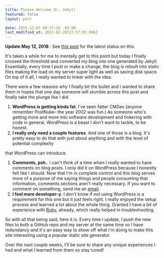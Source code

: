 ```yaml
---
title: Please Welcome Dr. Jekyll
featured: false
layout: post

date: 2015-12-07 09:37:18 -08:00
last_modified_at: 2022-02-28T22:57:05.006Z
---
```


 **Update May 12, 2018** : See [this post](/an-auto-deploying-static-site-with-backend/) for the latest status on this.

It's taken a while for me to mentally get to this point but today I finally crossed the threshold and converted my blog into one generated by Jekyll. Essentially, every time I post or make a change, the blog is rebuilt into static files making the load on my server super light as well as saving disk space. On top of it all, I really wanted to tinker with the idea.

There were a few reasons why I finally bit the bullet and I wanted to share them in hopes that one day someone will stumble across this post and finally take the plunge like I did.

1. **WordPress is getting kinda fat**. I've seen fatter CMSes (anyone remember PostNuke– the year 2002 was fun.) As someone who's getting more and more into software development and tinkering with code in general, WordPress is a beast I don't want to tackle, to be honest.
2. **I really only need a couple features**. And one of those is a blog. It's pretty easy to do that with just about anything and with the level of potential complexity


that WordPress can introduce.

1. **Comments, psh.**. I can't think of a time when I _really_ wanted to have comments on blog posts. I only did it on WordPress because I honestly felt like I should. Now that I'm in complete control and this blog serves more of a purpose of me saying things and people consuming that information, comments sections aren't really necessary. If you want to comment on something, send me an [email](/contact/).
2. **I feel more developer-y**. I don't know if _not_ using WordPress is a requirement for this one but it just feels right. I really enjoyed the setup process and learned a lot about the whole thing. Granted I have a bit of experience with [Ruby](https://github.com/search?l=Ruby&q=user%3Ajohlym&ref=searchresults&type=Repositories&utf8=%E2%9C%93), already, which really helped in troubleshooting.

So with all that being said, here it is. Every time I update, I push the new files to both a GitHub repo and my server at the same time so I have redundancy and it's an easy way to show off what i'm doing to make this site interesting using a popular static site generator.

Over the next couple weeks, I'll be sure to share any unique experiences I had and what I learned from them so stay tuned!

